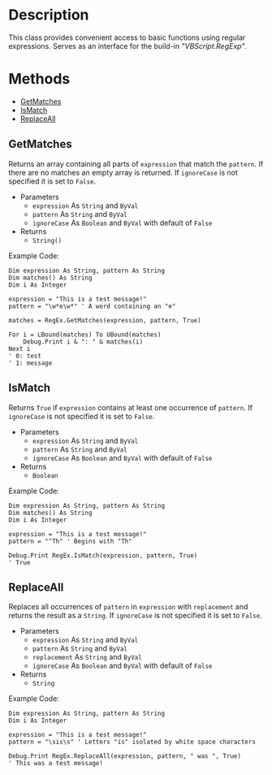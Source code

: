 ﻿# Description
This class provides convenient access to basic functions using regular expressions. Serves as an interface for the build-in *"VBScript.RegExp"*.
# Methods
 - [GetMatches](#getmatches)
 - [IsMatch](#ismatch)
 - [ReplaceAll](#replaceall)
## GetMatches
Returns an array containing all parts of `expression` that match the `pattern`. If there are no matches an empty array is returned. If `ignoreCase` is not specified it is set to `False`.
 - Parameters
	 - `expression` As `String` and `ByVal`
	 - `pattern` As `String` and `ByVal`
	 - `ignoreCase` As `Boolean` and `ByVal` with default of `False`
 - Returns
	 - `String()`

Example Code:
```vba
Dim expression As String, pattern As String
Dim matches() As String
Dim i As Integer

expression = "This is a test message!"
pattern = "\w*e\w*" ' A word containing an "e"

matches = RegEx.GetMatches(expression, pattern, True)

For i = LBound(matches) To UBound(matches)
	Debug.Print i & ": " & matches(i)
Next i
' 0: test
' 1: message
```
## IsMatch
Returns `True` if `expression` contains at least one occurrence of `pattern`. If `ignoreCase` is not specified it is set to `False`.
 - Parameters
	 - `expression` As `String` and `ByVal`
	 - `pattern` As `String` and `ByVal`
	 - `ignoreCase` As `Boolean` and `ByVal` with default of `False`
 - Returns
	 - `Boolean`

Example Code:
```vba
Dim expression As String, pattern As String
Dim matches() As String
Dim i As Integer

expression = "This is a test message!"
pattern = "^Th" ' Begins with "Th"

Debug.Print RegEx.IsMatch(expression, pattern, True)
' True
```
## ReplaceAll
Replaces all occurrences of `pattern` in `expression` with `replacement` and returns the result as a `String`. If `ignoreCase` is not specified it is set to `False`.
 - Parameters
	 - `expression` As `String` and `ByVal`
	 - `pattern` As `String` and `ByVal`
	 - `replacement` As `String` and `ByVal`
	 - `ignoreCase` As `Boolean` and `ByVal` with default of `False`
 - Returns
	 - `String`

Example Code:
```vba
Dim expression As String, pattern As String
Dim i As Integer

expression = "This is a test message!"
pattern = "\sis\s" ' Letters "is" isolated by white space characters

Debug.Print RegEx.ReplaceAll(expression, pattern, " was ", True)
' This was a test message!
```
